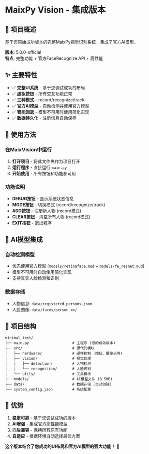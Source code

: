# MaixPy Vision - 集成版本

## 🎯 项目概述

基于您原始成功版本的完整MaixPy视觉识别系统，集成了官方AI模型。

**版本**: 5.0.0-official  
**特点**: 完整功能 + 官方FaceRecognize API + 高性能  

## ✨ 主要特性

- ✅ **完整UI系统** - 基于您调试成功的布局
- ✅ **虚拟按钮** - 所有交互功能正常
- ✅ **三种模式** - record/recognize/track
- ✅ **官方AI模型** - 自动检测并使用官方模型
- ✅ **智能回退** - 模型不可用时使用简化实现
- ✅ **数据持久化** - 注册信息自动保存

## 🚀 使用方法

### 在MaixVision中运行

1. **打开项目** - 将此文件夹作为项目打开
2. **运行程序** - 直接运行 `main.py`
3. **开始使用** - 所有按钮和功能都可用

### 功能说明

- **DEBUG按钮** - 显示系统状态信息
- **MODE按钮** - 切换模式 (record/recognize/track)
- **ADD按钮** - 注册新人物 (record模式)
- **CLEAR按钮** - 清空所有人物 (record模式)
- **EXIT按钮** - 退出程序

## 🧠 AI模型集成

### 自动检测模型
- 优先使用官方模型 (`models/retinaface.mud` + `models/fe_resnet.mud`)
- 模型不可用时自动使用简化实现
- 支持真实人脸检测和识别

### 数据存储
- 人物信息: `data/registered_persons.json`
- 人脸图像: `data/faces/person_xx/`

## 📁 项目结构

```
minimal_test/
├── main.py                    # 主程序 (您的成功版本)
├── src/                       # 源代码模块
│   ├── hardware/              # 硬件控制 (按钮、摄像头等)
│   ├── vision/                # 视觉处理
│   │   ├── detection/         # 人物检测
│   │   └── recognition/       # 人脸识别
│   └── utils/                 # 工具模块
├── models/                    # AI模型文件 (8.5MB)
├── data/                      # 数据存储 (自动创建)
└── system_config.json         # 系统配置
```

## 🎯 优势

1. **稳定可靠** - 基于您调试成功的版本
2. **AI增强** - 集成官方高性能模型
3. **向后兼容** - 保持所有原有功能
4. **自适应** - 根据环境自动选择最佳方案

**这个版本结合了您成功的UI布局和官方AI模型的强大功能！** 🚀